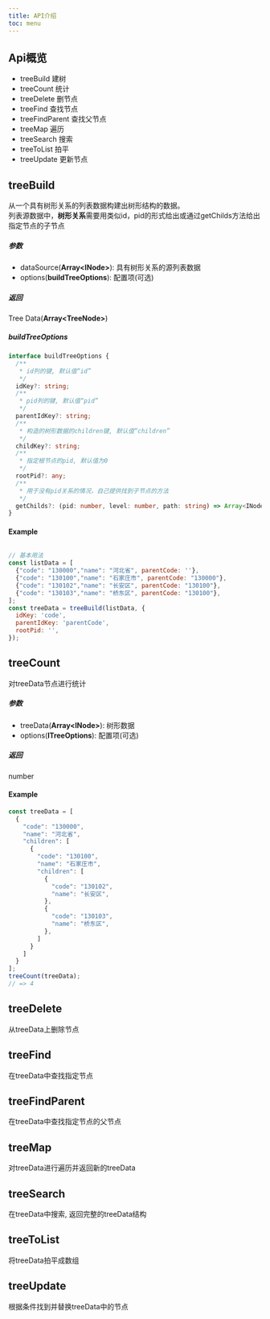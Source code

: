 ```yaml
---
title: API介绍
toc: menu
---
```


## Api概览

- treeBuild 建树
- treeCount 统计
- treeDelete 删节点
- treeFind 查找节点
- treeFindParent 查找父节点
- treeMap 遍历
- treeSearch 搜索
- treeToList 拍平
- treeUpdate 更新节点

## treeBuild
从一个具有树形关系的列表数据构建出树形结构的数据。<br />
列表源数据中，<b>树形关系</b>需要用类似id，pid的形式给出或通过getChilds方法给出指定节点的子节点

##### 参数
- dataSource(**Array\<INode\>**): 具有树形关系的源列表数据
- options(**buildTreeOptions**): 配置项(可选)

##### 返回
Tree Data(**Array\<TreeNode\>**)

##### buildTreeOptions
```typescript
interface buildTreeOptions {
  /**
   * id列的键, 默认值“id”
   */
  idKey?: string;
  /**
   * pid列的键, 默认值“pid”
   */
  parentIdKey?: string;
  /**
   * 构造的树形数据的children键, 默认值“children”
   */
  childKey?: string;
  /**
   * 指定根节点的pid, 默认值为0
   */
  rootPid?: any;
  /**
   * 用于没有pid关系的情况，自己提供找到子节点的方法
   */
  getChilds?: (pid: number, level: number, path: string) => Array<INode>;
}
```

#### Example
```javascript

// 基本用法
const listData = [
  {"code": "130000","name": "河北省", parentCode: ''},
  {"code": "130100","name": "石家庄市", parentCode: "130000"},
  {"code": "130102","name": "长安区", parentCode: "130100"},
  {"code": "130103","name": "桥东区", parentCode: "130100"},
];
const treeData = treeBuild(listData, {
  idKey: 'code',
  parentIdKey: 'parentCode',
  rootPid: '',
});
```

## treeCount
对treeData节点进行统计

##### 参数
- treeData(**Array\<INode\>**): 树形数据
- options(**ITreeOptions**): 配置项(可选)

##### 返回
number

#### Example
```javascript
const treeData = [
  {
    "code": "130000",
    "name": "河北省",
    "children": [
      {
        "code": "130100",
        "name": "石家庄市",
        "children": [
          {
            "code": "130102",
            "name": "长安区",
          },
          {
            "code": "130103",
            "name": "桥东区",
          },
        ]
      }
    ]
  }
];
treeCount(treeData);
// => 4
```

## treeDelete
从treeData上删除节点

## treeFind
在treeData中查找指定节点

## treeFindParent
在treeData中查找指定节点的父节点

## treeMap
对treeData进行遍历并返回新的treeData

## treeSearch
在treeData中搜索, 返回完整的treeData结构

## treeToList
将treeData拍平成数组

## treeUpdate
根据条件找到并替换treeData中的节点